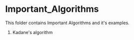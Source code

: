 # Important_Algorithms

This folder contains Important Algorithms and it's examples.
1. Kadane's algorithm
